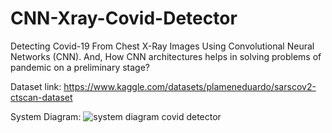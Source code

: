 # CNN-Xray-Covid-Detector
Detecting Covid-19 From Chest X-Ray Images Using Convolutional Neural Networks (CNN). And, How CNN architectures helps in solving problems of pandemic on a preliminary stage?

Dataset link: https://www.kaggle.com/datasets/plameneduardo/sarscov2-ctscan-dataset

System Diagram:
![system diagram covid detector](https://user-images.githubusercontent.com/82438466/203374175-a83a788d-376e-4939-a404-1a45427dd5f5.png)

